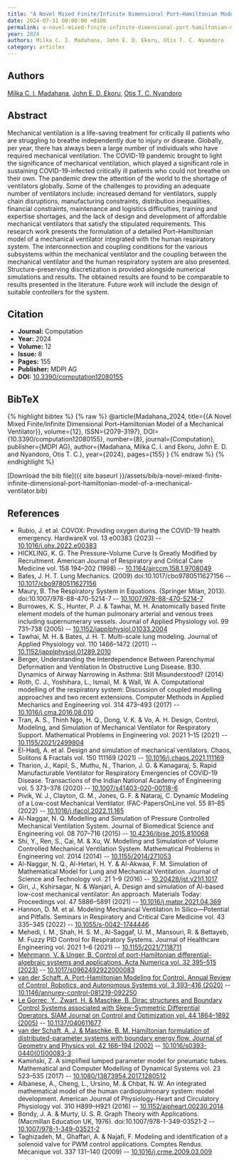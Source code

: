 ```yaml
---
title: "A Novel Mixed Finite/Infinite Dimensional Port–Hamiltonian Model of a Mechanical Ventilator"
date: 2024-07-31 00:00:00 +0100
permalink: a-novel-mixed-finite-infinite-dimensional-port-hamiltonian-model-of-a-mechanical-ventilator
year: 2024
authors: Milka C. I. Madahana, John E. D. Ekoru, Otis T. C. Nyandoro
category: articles
---
```

 
## Authors
[Milka C. I. Madahana](authors/milka-c-i-madahana), [John E. D. Ekoru](authors/john-e-d-ekoru), [Otis T. C. Nyandoro](authors/otis-o-t-c-nyandoro)
 
## Abstract
Mechanical ventilation is a life-saving treatment for critically ill patients who are struggling to breathe independently due to injury or disease. Globally, per year, there has always been a large number of individuals who have required mechanical ventilation. The COVID-19 pandemic brought to light the significance of mechanical ventilation, which played a significant role in sustaining COVID-19-infected critically ill patients who could not breathe on their own. The pandemic drew the attention of the world to the shortage of ventilators globally. Some of the challenges to providing an adequate number of ventilators include: increased demand for ventilators, supply chain disruptions, manufacturing constraints, distribution inequalities, financial constraints, maintenance and logistics difficulties, training and expertise shortages, and the lack of design and development of affordable mechanical ventilators that satisfy the stipulated requirements. This research work presents the formulation of a detailed Port–Hamiltonian model of a mechanical ventilator integrated with the human respiratory system. The interconnection and coupling conditions for the various subsystems within the mechanical ventilator and the coupling between the mechanical ventilator and the human respiratory system are also presented. Structure-preserving discretization is provided alongside numerical simulations and results. The obtained results are found to be comparable to results presented in the literature. Future work will include the design of suitable controllers for the system.
 
## Citation
- **Journal:** Computation
- **Year:** 2024
- **Volume:** 12
- **Issue:** 8
- **Pages:** 155
- **Publisher:** MDPI AG
- **DOI:** [10.3390/computation12080155](https://doi.org/10.3390/computation12080155)
 
## BibTeX
{% highlight bibtex %}
{% raw %}
@article{Madahana_2024,
  title={{A Novel Mixed Finite/Infinite Dimensional Port–Hamiltonian Model of a Mechanical Ventilator}},
  volume={12},
  ISSN={2079-3197},
  DOI={10.3390/computation12080155},
  number={8},
  journal={Computation},
  publisher={MDPI AG},
  author={Madahana, Milka C. I. and Ekoru, John E. D. and Nyandoro, Otis T. C.},
  year={2024},
  pages={155}
}
{% endraw %}
{% endhighlight %}
 
[Download the bib file]({{ site.baseurl }}/assets/bib/a-novel-mixed-finite-infinite-dimensional-port-hamiltonian-model-of-a-mechanical-ventilator.bib)
 
## References
- Rubio, J. et al. COVOX: Providing oxygen during the COVID-19 health emergency. HardwareX vol. 13 e00383 (2023) -- [10.1016/j.ohx.2022.e00383](https://doi.org/10.1016/j.ohx.2022.e00383)
- HICKLING, K. G. The Pressure–Volume Curve Is Greatly Modified  by Recruitment. American Journal of Respiratory and Critical Care Medicine vol. 158 194–202 (1998) -- [10.1164/ajrccm.158.1.9708049](https://doi.org/10.1164/ajrccm.158.1.9708049)
- Bates, J. H. T. Lung Mechanics. (2009) doi:10.1017/cbo9780511627156 -- [10.1017/cbo9780511627156](https://doi.org/10.1017/cbo9780511627156)
- Maury, B. The Respiratory System in Equations. (Springer Milan, 2013). doi:10.1007/978-88-470-5214-7 -- [10.1007/978-88-470-5214-7](https://doi.org/10.1007/978-88-470-5214-7)
- Burrowes, K. S., Hunter, P. J. & Tawhai, M. H. Anatomically based finite element models of the human pulmonary arterial and venous trees including supernumerary vessels. Journal of Applied Physiology vol. 99 731–738 (2005) -- [10.1152/japplphysiol.01033.2004](https://doi.org/10.1152/japplphysiol.01033.2004)
- Tawhai, M. H. & Bates, J. H. T. Multi-scale lung modeling. Journal of Applied Physiology vol. 110 1466–1472 (2011) -- [10.1152/japplphysiol.01289.2010](https://doi.org/10.1152/japplphysiol.01289.2010)
- Berger, Understanding the Interdependence Between Parenchymal Deformation and Ventilation In Obstructive Lung Disease. B30. Dynamics of Airway Narrowing in Asthma: Still Misunderstood? (2014)
- Roth, C. J., Yoshihara, L., Ismail, M. & Wall, W. A. Computational modelling of the respiratory system: Discussion of coupled modelling approaches and two recent extensions. Computer Methods in Applied Mechanics and Engineering vol. 314 473–493 (2017) -- [10.1016/j.cma.2016.08.010](https://doi.org/10.1016/j.cma.2016.08.010)
- Tran, A. S., Thinh Ngo, H. Q., Dong, V. K. & Vo, A. H. Design, Control, Modeling, and Simulation of Mechanical Ventilator for Respiratory Support. Mathematical Problems in Engineering vol. 2021 1–15 (2021) -- [10.1155/2021/2499804](https://doi.org/10.1155/2021/2499804)
- El-Hadj, A. et al. Design and simulation of mechanical ventilators. Chaos, Solitons &amp; Fractals vol. 150 111169 (2021) -- [10.1016/j.chaos.2021.111169](https://doi.org/10.1016/j.chaos.2021.111169)
- Tharion, J., Kapil, S., Muthu, N., Tharion, J. G. & Kanagaraj, S. Rapid Manufacturable Ventilator for Respiratory Emergencies of COVID-19 Disease. Transactions of the Indian National Academy of Engineering vol. 5 373–378 (2020) -- [10.1007/s41403-020-00118-6](https://doi.org/10.1007/s41403-020-00118-6)
- Pivik, W. J., Clayton, G. M., Jones, G. F. & Nataraj, C. Dynamic Modeling of a Low-cost Mechanical Ventilator. IFAC-PapersOnLine vol. 55 81–85 (2022) -- [10.1016/j.ifacol.2022.11.165](https://doi.org/10.1016/j.ifacol.2022.11.165)
- Al-Naggar, N. Q. Modelling and Simulation of Pressure Controlled Mechanical Ventilation System. Journal of Biomedical Science and Engineering vol. 08 707–716 (2015) -- [10.4236/jbise.2015.810068](https://doi.org/10.4236/jbise.2015.810068)
- Shi, Y., Ren, S., Cai, M. & Xu, W. Modelling and Simulation of Volume Controlled Mechanical Ventilation System. Mathematical Problems in Engineering vol. 2014 (2014) -- [10.1155/2014/271053](https://doi.org/10.1155/2014/271053)
- Al-Naggar, N. Q., Al-Hetari, H. Y. & Al-Akwaa, F. M. Simulation of Mathematical Model for Lung and Mechanical Ventilation. Journal of Science and Technology vol. 21 1–9 (2016) -- [10.20428/jst.v21i1.1017](https://doi.org/10.20428/jst.v21i1.1017)
- Giri, J., Kshirsagar, N. & Wanjari, A. Design and simulation of AI-based low-cost mechanical ventilator: An approach. Materials Today: Proceedings vol. 47 5886–5891 (2021) -- [10.1016/j.matpr.2021.04.369](https://doi.org/10.1016/j.matpr.2021.04.369)
- Hannon, D. M. et al. Modeling Mechanical Ventilation In Silico—Potential and Pitfalls. Seminars in Respiratory and Critical Care Medicine vol. 43 335–345 (2022) -- [10.1055/s-0042-1744446](https://doi.org/10.1055/s-0042-1744446)
- Mehedi, I. M., Shah, H. S. M., Al-Saggaf, U. M., Mansouri, R. & Bettayeb, M. Fuzzy PID Control for Respiratory Systems. Journal of Healthcare Engineering vol. 2021 1–6 (2021) -- [10.1155/2021/7118711](https://doi.org/10.1155/2021/7118711)
- [Mehrmann, V. & Unger, B. Control of port-Hamiltonian differential-algebraic systems and applications. Acta Numerica vol. 32 395–515 (2023)](control-of-port-hamiltonian-differential-algebraic-systems-and-applications) -- [10.1017/s0962492922000083](https://doi.org/10.1017/s0962492922000083)
- [van der Schaft, A. Port-Hamiltonian Modeling for Control. Annual Review of Control, Robotics, and Autonomous Systems vol. 3 393–416 (2020)](port-hamiltonian-modeling-for-control) -- [10.1146/annurev-control-081219-092250](https://doi.org/10.1146/annurev-control-081219-092250)
- [Le Gorrec, Y., Zwart, H. & Maschke, B. Dirac structures and Boundary Control Systems associated with Skew-Symmetric Differential Operators. SIAM Journal on Control and Optimization vol. 44 1864–1892 (2005)](dirac-structures-and-boundary-control-systems-associated-with-skew-symmetric-differential-operators) -- [10.1137/040611677](https://doi.org/10.1137/040611677)
- [van der Schaft, A. J. & Maschke, B. M. Hamiltonian formulation of distributed-parameter systems with boundary energy flow. Journal of Geometry and Physics vol. 42 166–194 (2002)](hamiltonian-formulation-of-distributed-parameter-systems-with-boundary-energy-flow) -- [10.1016/s0393-0440(01)00083-3](https://doi.org/10.1016/s0393-0440(01)00083-3)
- Kamiński, Z. A simplified lumped parameter model for pneumatic tubes. Mathematical and Computer Modelling of Dynamical Systems vol. 23 523–535 (2017) -- [10.1080/13873954.2017.1280512](https://doi.org/10.1080/13873954.2017.1280512)
- Albanese, A., Cheng, L., Ursino, M. & Chbat, N. W. An integrated mathematical model of the human cardiopulmonary system: model development. American Journal of Physiology-Heart and Circulatory Physiology vol. 310 H899–H921 (2016) -- [10.1152/ajpheart.00230.2014](https://doi.org/10.1152/ajpheart.00230.2014)
- Bondy, J. A. & Murty, U. S. R. Graph Theory with Applications. (Macmillan Education UK, 1976). doi:10.1007/978-1-349-03521-2 -- [10.1007/978-1-349-03521-2](https://doi.org/10.1007/978-1-349-03521-2)
- Taghizadeh, M., Ghaffari, A. & Najafi, F. Modeling and identification of a solenoid valve for PWM control applications. Comptes Rendus. Mécanique vol. 337 131–140 (2009) -- [10.1016/j.crme.2009.03.009](https://doi.org/10.1016/j.crme.2009.03.009)

